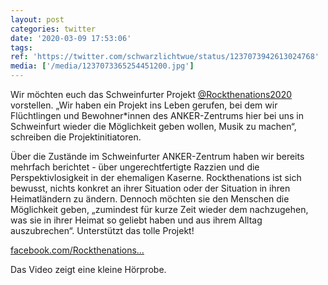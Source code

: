 ```yaml
---
layout: post
categories: twitter
date: '2020-03-09 17:53:06'
tags: 
ref: 'https://twitter.com/schwarzlichtwue/status/1237073942613024768'
media: ['/media/1237073365254451200.jpg']
---
```

Wir möchten euch das Schweinfurter Projekt [@Rockthenations2020](https://twitter.com/Rockthenations2020) vorstellen. „Wir haben ein Projekt ins Leben gerufen, bei dem wir Flüchtlingen und Bewohner\*innen des ANKER-Zentrums hier bei uns in Schweinfurt wieder die Möglichkeit geben wollen, Musik zu machen“, 
schreiben die Projektinitiatoren.



Über die Zustände im Schweinfurter ANKER-Zentrum haben wir bereits mehrfach berichtet - über ungerechtfertigte Razzien und die Perspektivlosigkeit in der ehemaligen Kaserne.
Rockthenations ist sich bewusst, nichts konkret an ihrer Situation oder der Situation in ihren Heimatländern zu ändern.
Dennoch möchten sie den Menschen die Möglichkeit geben, „zumindest für kurze Zeit wieder dem nachzugehen, was sie in ihrer Heimat so geliebt haben und aus ihrem Alltag auszubrechen“.
Unterstützt das tolle Projekt!



[facebook.com/Rockthenations…](https://www.facebook.com/Rockthenations2020/)



Das Video zeigt eine kleine Hörprobe.
